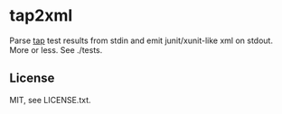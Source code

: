 tap2xml
=======

Parse [tap](https://github.com/isaacs/node-tap) test results from stdin and emit junit/xunit-like xml on stdout. More or less. See ./tests.


License
-------
MIT, see LICENSE.txt.
